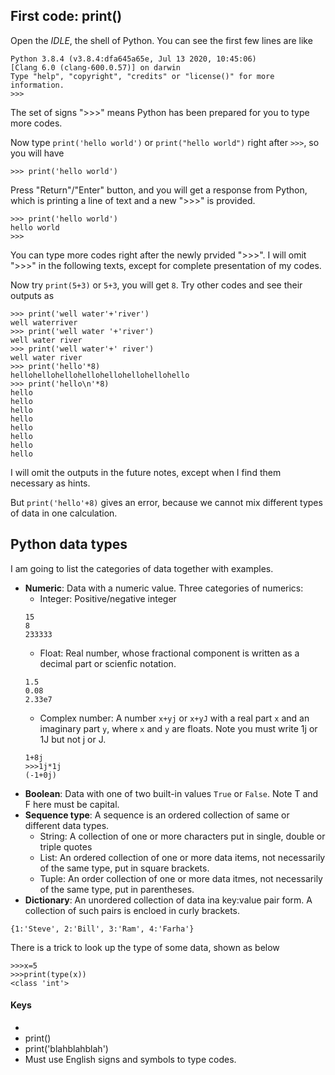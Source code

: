 ## First code: print()
Open the _IDLE_, the shell of Python. You can see the first few lines are like
```
Python 3.8.4 (v3.8.4:dfa645a65e, Jul 13 2020, 10:45:06) 
[Clang 6.0 (clang-600.0.57)] on darwin
Type "help", "copyright", "credits" or "license()" for more information.
>>>
```
The set of signs ">>>" means Python has been prepared for you to type more codes.
 
Now type `print('hello world')` or `print("hello world")` right after `>>>`, so you will have
```
>>> print('hello world')
```
Press "Return"/"Enter" button, and you will get a response from Python, which is printing a line of text and a new ">>>" is provided. 
```
>>> print('hello world')
hello world
>>>
```
You can type more codes right after the newly prvided ">>>". I will omit ">>>" in the following texts, except for complete presentation of my codes.

Now try `print(5+3)` or `5+3`, you will get `8`. 
Try other codes and see their outputs as
```
>>> print('well water'+'river')
well waterriver
>>> print('well water '+'river') 
well water river
>>> print('well water'+' river')
well water river
>>> print('hello'*8)
hellohellohellohellohellohellohellohello
>>> print('hello\n'*8)
hello
hello
hello
hello
hello
hello
hello
hello
```
I will omit the outputs in the future notes, except when I find them necessary as hints.

But `print('hello'+8)` gives an error, because we cannot mix different types of data in one calculation.

## Python data types
I am going to list the categories of data together with examples.
- __Numeric__: Data with a numeric value. Three categories of numerics:
  - Integer: Positive/negative integer
  ```
  15
  8
  233333
  ```
  - Float: Real number, whose fractional component is written as a decimal part or scienfic notation.
  ```
  1.5
  0.08
  2.33e7
  ```
  - Complex number: A number `x+yj` or `x+yJ` with a real part `x` and an imaginary part `y`, where `x` and `y` are floats. 
  Note you must write 1j or 1J but not j or J.
  ```
  1+8j
  >>>1j*1j
  (-1+0j)
  ```
- __Boolean__: Data with one of two built-in values `True` or `False`. Note T and F here must be capital.
- __Sequence type__: A sequence is an ordered collection of same or different data types. 
  - String: A collection of one or more characters put in single, double or triple quotes
  - List: An ordered collection of one or more data items, not necessarily of the same type, put in square brackets.
  - Tuple: An order collection of one or more data itmes, not necessarily of the same type, put in parentheses.
- __Dictionary__: An unordered collection of data ina key:value pair form. A collection of such pairs is encloed in curly brackets.
```
{1:'Steve', 2:'Bill', 3:'Ram', 4:'Farha'}
```

There is a trick to look up the type of some data, shown as below
```
>>>x=5
>>>print(type(x))
<class 'int'>
```
#### Keys
- 
- print()
- print('blahblahblah')
- Must use English signs and symbols to type codes.
